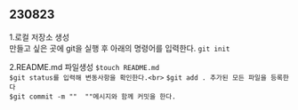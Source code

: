 ## 230823 ##
1.로컬 저장소 생성<br>
만들고 싶은 곳에 git을 실행 후 아래의 명령어를 입력한다.
`git init`<br>

2.README.md 파일생성
`$touch README.md`<br>
`$git status를 입력해 변동사항을 확인한다.<br>`
`$git add . 추가된 모든 파일을 등록한다`<br>
`$git commit -m ""  ""메시지와 함께 커밋을 한다.`<br>